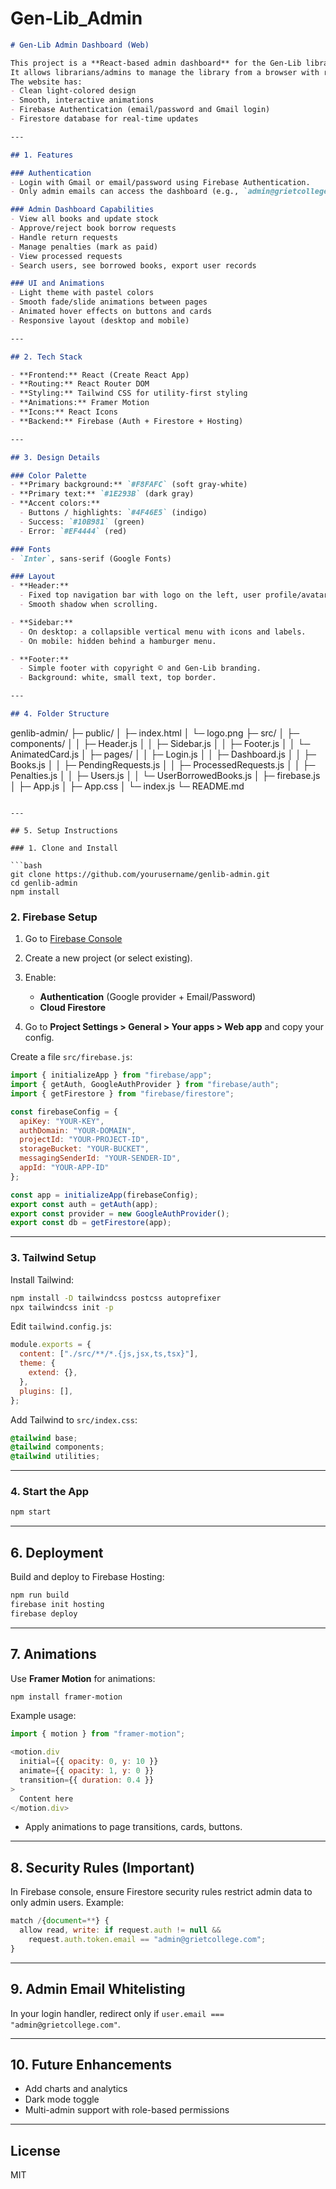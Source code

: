 # Gen-Lib_Admin

```markdown
# Gen-Lib Admin Dashboard (Web)

This project is a **React-based admin dashboard** for the Gen-Lib library system.  
It allows librarians/admins to manage the library from a browser with real-time Firebase integration.  
The website has:
- Clean light-colored design
- Smooth, interactive animations
- Firebase Authentication (email/password and Gmail login)
- Firestore database for real-time updates

---

## 1. Features

### Authentication
- Login with Gmail or email/password using Firebase Authentication.
- Only admin emails can access the dashboard (e.g., `admin@grietcollege.com`).

### Admin Dashboard Capabilities
- View all books and update stock
- Approve/reject book borrow requests
- Handle return requests
- Manage penalties (mark as paid)
- View processed requests
- Search users, see borrowed books, export user records

### UI and Animations
- Light theme with pastel colors
- Smooth fade/slide animations between pages
- Animated hover effects on buttons and cards
- Responsive layout (desktop and mobile)

---

## 2. Tech Stack

- **Frontend:** React (Create React App)
- **Routing:** React Router DOM
- **Styling:** Tailwind CSS for utility-first styling
- **Animations:** Framer Motion
- **Icons:** React Icons
- **Backend:** Firebase (Auth + Firestore + Hosting)

---

## 3. Design Details

### Color Palette
- **Primary background:** `#F8FAFC` (soft gray-white)
- **Primary text:** `#1E293B` (dark gray)
- **Accent colors:** 
  - Buttons / highlights: `#4F46E5` (indigo)
  - Success: `#10B981` (green)
  - Error: `#EF4444` (red)

### Fonts
- `Inter`, sans-serif (Google Fonts)

### Layout
- **Header:**  
  - Fixed top navigation bar with logo on the left, user profile/avatar on the right.
  - Smooth shadow when scrolling.

- **Sidebar:**  
  - On desktop: a collapsible vertical menu with icons and labels.
  - On mobile: hidden behind a hamburger menu.

- **Footer:**  
  - Simple footer with copyright © and Gen-Lib branding.
  - Background: white, small text, top border.

---

## 4. Folder Structure

```

genlib-admin/
├─ public/
│  ├─ index.html
│  └─ logo.png
├─ src/
│  ├─ components/
│  │  ├─ Header.js
│  │  ├─ Sidebar.js
│  │  ├─ Footer.js
│  │  └─ AnimatedCard.js
│  ├─ pages/
│  │  ├─ Login.js
│  │  ├─ Dashboard.js
│  │  ├─ Books.js
│  │  ├─ PendingRequests.js
│  │  ├─ ProcessedRequests.js
│  │  ├─ Penalties.js
│  │  ├─ Users.js
│  │  └─ UserBorrowedBooks.js
│  ├─ firebase.js
│  ├─ App.js
│  ├─ App.css
│  └─ index.js
└─ README.md

````

---

## 5. Setup Instructions

### 1. Clone and Install

```bash
git clone https://github.com/yourusername/genlib-admin.git
cd genlib-admin
npm install
````

### 2. Firebase Setup

1. Go to [Firebase Console](https://console.firebase.google.com/)
2. Create a new project (or select existing).
3. Enable:

   * **Authentication** (Google provider + Email/Password)
   * **Cloud Firestore**
4. Go to **Project Settings > General > Your apps > Web app** and copy your config.

Create a file `src/firebase.js`:

```javascript
import { initializeApp } from "firebase/app";
import { getAuth, GoogleAuthProvider } from "firebase/auth";
import { getFirestore } from "firebase/firestore";

const firebaseConfig = {
  apiKey: "YOUR-KEY",
  authDomain: "YOUR-DOMAIN",
  projectId: "YOUR-PROJECT-ID",
  storageBucket: "YOUR-BUCKET",
  messagingSenderId: "YOUR-SENDER-ID",
  appId: "YOUR-APP-ID"
};

const app = initializeApp(firebaseConfig);
export const auth = getAuth(app);
export const provider = new GoogleAuthProvider();
export const db = getFirestore(app);
```

---

### 3. Tailwind Setup

Install Tailwind:

```bash
npm install -D tailwindcss postcss autoprefixer
npx tailwindcss init -p
```

Edit `tailwind.config.js`:

```javascript
module.exports = {
  content: ["./src/**/*.{js,jsx,ts,tsx}"],
  theme: {
    extend: {},
  },
  plugins: [],
};
```

Add Tailwind to `src/index.css`:

```css
@tailwind base;
@tailwind components;
@tailwind utilities;
```

---

### 4. Start the App

```bash
npm start
```

---

## 6. Deployment

Build and deploy to Firebase Hosting:

```bash
npm run build
firebase init hosting
firebase deploy
```

---

## 7. Animations

Use **Framer Motion** for animations:

```bash
npm install framer-motion
```

Example usage:

```javascript
import { motion } from "framer-motion";

<motion.div
  initial={{ opacity: 0, y: 10 }}
  animate={{ opacity: 1, y: 0 }}
  transition={{ duration: 0.4 }}
>
  Content here
</motion.div>
```

* Apply animations to page transitions, cards, buttons.

---

## 8. Security Rules (Important)

In Firebase console, ensure Firestore security rules restrict admin data to only admin users.
Example:

```javascript
match /{document=**} {
  allow read, write: if request.auth != null && 
    request.auth.token.email == "admin@grietcollege.com";
}
```

---

## 9. Admin Email Whitelisting

In your login handler, redirect only if `user.email === "admin@grietcollege.com"`.

---

## 10. Future Enhancements

* Add charts and analytics
* Dark mode toggle
* Multi-admin support with role-based permissions

---

## License

MIT

```
